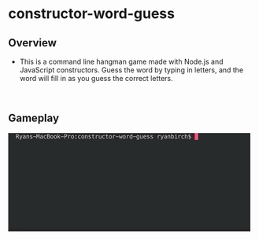 # constructor-word-guess

## Overview
* This is a command line hangman game made with Node.js and JavaScript constructors. Guess the word by typing in letters, and the word will fill in as you guess the correct letters. 

<br>


## Gameplay
<img src="images/cwg.gif">